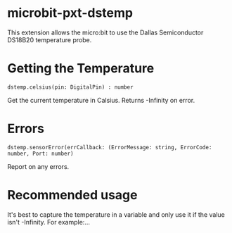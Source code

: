 # microbit-pxt-dstemp

This extension allows the micro:bit to use the Dallas Semiconductor DS18B20 temperature probe.

# Getting the Temperature

```sig
dstemp.celsius(pin: DigitalPin) : number 
```

Get the current temperature in Calsius.  Returns -Infinity on error.
# Errors


```sig
dstemp.sensorError(errCallback: (ErrorMessage: string, ErrorCode: number, Port: number)
```

Report on any errors.  

# Recommended usage

It's best to capture the temperature in a variable and only use it if the value isn't -Infinity.  For example:...


